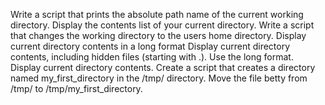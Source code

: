 Write a script that prints the absolute path name of the current working directory.
Display the contents list of your current directory.
Write a script that changes the working directory to the users home directory.
Display current directory contents in a long format
Display current directory contents, including hidden files (starting with .). Use the long format.
Display current directory contents.
Create a script that creates a directory named my_first_directory in the /tmp/ directory.<F9>
Move the file betty from /tmp/ to /tmp/my_first_directory.
